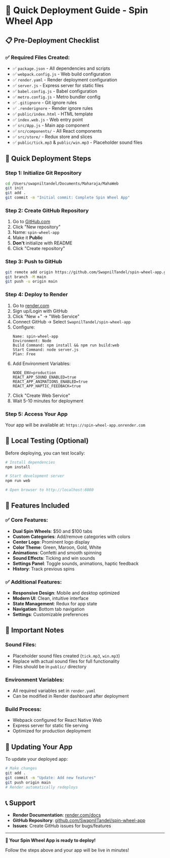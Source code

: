 # 🚀 Quick Deployment Guide - Spin Wheel App

## 📋 Pre-Deployment Checklist

### ✅ Required Files Created:
- ✅ `package.json` - All dependencies and scripts
- ✅ `webpack.config.js` - Web build configuration  
- ✅ `render.yaml` - Render deployment configuration
- ✅ `server.js` - Express server for static files
- ✅ `babel.config.js` - Babel configuration
- ✅ `metro.config.js` - Metro bundler config
- ✅ `.gitignore` - Git ignore rules
- ✅ `.renderignore` - Render ignore rules
- ✅ `public/index.html` - HTML template
- ✅ `index.web.js` - Web entry point
- ✅ `src/App.js` - Main app component
- ✅ `src/components/` - All React components
- ✅ `src/store/` - Redux store and slices
- ✅ `public/tick.mp3` & `public/win.mp3` - Placeholder sound files

## 🎯 Quick Deployment Steps

### Step 1: Initialize Git Repository
```bash
cd /Users/swapniltandel/Documents/Maharaja/MahaWeb
git init
git add .
git commit -m "Initial commit: Complete Spin Wheel App"
```

### Step 2: Create GitHub Repository
1. Go to [GitHub.com](https://github.com)
2. Click "New repository"
3. Name: `spin-wheel-app`
4. Make it **Public**
5. **Don't** initialize with README
6. Click "Create repository"

### Step 3: Push to GitHub
```bash
git remote add origin https://github.com/SwapnilTandel/spin-wheel-app.git
git branch -M main
git push -u origin main
```

### Step 4: Deploy to Render
1. Go to [render.com](https://render.com)
2. Sign up/Login with GitHub
3. Click "New +" → "Web Service"
4. Connect GitHub → Select `SwapnilTandel/spin-wheel-app`
5. Configure:
   ```
   Name: spin-wheel-app
   Environment: Node
   Build Command: npm install && npm run build:web
   Start Command: node server.js
   Plan: Free
   ```
6. Add Environment Variables:
   ```
   NODE_ENV=production
   REACT_APP_SOUND_ENABLED=true
   REACT_APP_ANIMATIONS_ENABLED=true
   REACT_APP_HAPTIC_FEEDBACK=true
   ```
7. Click "Create Web Service"
8. Wait 5-10 minutes for deployment

### Step 5: Access Your App
Your app will be available at: `https://spin-wheel-app.onrender.com`

## 🔧 Local Testing (Optional)

Before deploying, you can test locally:

```bash
# Install dependencies
npm install

# Start development server
npm run web

# Open browser to http://localhost:8080
```

## 🎨 Features Included

### ✅ Core Features:
- **Dual Spin Wheels**: $50 and $100 tabs
- **Custom Categories**: Add/remove categories with colors
- **Center Logo**: Prominent logo display
- **Color Theme**: Green, Maroon, Gold, White
- **Animations**: Confetti and smooth spinning
- **Sound Effects**: Ticking and win sounds
- **Settings Panel**: Toggle sounds, animations, haptic feedback
- **History**: Track previous spins

### ✅ Additional Features:
- **Responsive Design**: Mobile and desktop optimized
- **Modern UI**: Clean, intuitive interface
- **State Management**: Redux for app state
- **Navigation**: Bottom tab navigation
- **Settings**: Customizable preferences

## 🚨 Important Notes

### Sound Files:
- Placeholder sound files created (`tick.mp3`, `win.mp3`)
- Replace with actual sound files for full functionality
- Files should be in `public/` directory

### Environment Variables:
- All required variables set in `render.yaml`
- Can be modified in Render dashboard after deployment

### Build Process:
- Webpack configured for React Native Web
- Express server for static file serving
- Optimized for production deployment

## 🔄 Updating Your App

To update your deployed app:
```bash
# Make changes
git add .
git commit -m "Update: Add new features"
git push origin main
# Render automatically redeploys
```

## 📞 Support

- **Render Documentation**: [render.com/docs](https://render.com/docs)
- **GitHub Repository**: [github.com/SwapnilTandel/spin-wheel-app](https://github.com/SwapnilTandel/spin-wheel-app)
- **Issues**: Create GitHub issues for bugs/features

---

**🎉 Your Spin Wheel App is ready to deploy!**

Follow the steps above and your app will be live in minutes!
